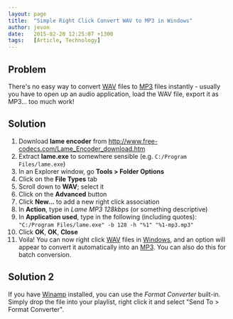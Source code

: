 ```yaml
---
layout: page
title:  "Simple Right Click Convert WAV to MP3 in Windows"
author: jevon
date:   2015-02-20 12:25:07 +1300
tags:   [Article, Technology]
---
```


## Problem
There's no easy way to convert [WAV](wav.md) files to [MP3](mp3.md) files instantly - usually you have to open up an audio application, load the WAV file, export it as MP3... too much work!

## Solution
1. Download **lame encoder** from <a href="http://www.free-codecs.com/Lame_Encoder_download.htm">http://www.free-codecs.com/Lame_Encoder_download.htm</a>
1. Extract **lame.exe** to somewhere sensible (e.g. `C:/Program Files/lame.exe`)
1. In an Explorer window, go **Tools > Folder Options**
1. Click on the **File Types** tab
1. Scroll down to **WAV**; select it
1. Click on the **Advanced** button
1. Click **New...** to add a new right click association
1. In **Action**, type in _Lame MP3 128kbps_ (or something descriptive)
1. In **Application used**, type in the following (including quotes): `"C:/Program Files/lame.exe" -b 128 -h "%1" "%1-mp3.mp3"`
1. Click **OK**, **OK**, **Close**
1. Voila! You can now right click [WAV](wav.md) files in [Windows](windows.md), and an option will appear to convert it automatically into an [MP3](mp3.md). You can also do this for batch conversion.

## Solution 2
If you have [Winamp](winamp.md) installed, you can use the _Format Converter_ built-in. Simply drop the file into your playlist, right click it and select "Send To > Format Converter".
